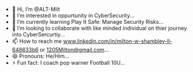 - 👋 Hi, I’m @ALT-Milt
- 👀 I’m interested in oppurtunity in CyberSecurity...
- 🌱 I’m currently learning Play It Safe: Manage Security Risks...
- 💞️ I’m looking to collaborate with like minded individual on thier journey into CyberSercurtiy...
- 📫 How to reach me www.linkedin.com/in/milton-w-shambley-ll-648633b6  or 1205Milton@gmail.com...
- 😄 Pronouns: He/Him...
- ⚡ Fun fact: I coach pop warner Football 10U...

<!---
ALT-Milt/ALT-Milt is a ✨ special ✨ repository because its `README.md` (this file) appears on your GitHub profile.
You can click the Preview link to take a look at your changes.
--->
